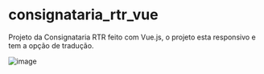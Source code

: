 # consignataria_rtr_vue

Projeto da Consignataria RTR feito com Vue.js, o projeto esta responsivo e tem a opção de tradução.

![image](https://github.com/user-attachments/assets/b50ceff6-9fbf-442a-a76c-d3affbc762b7)

